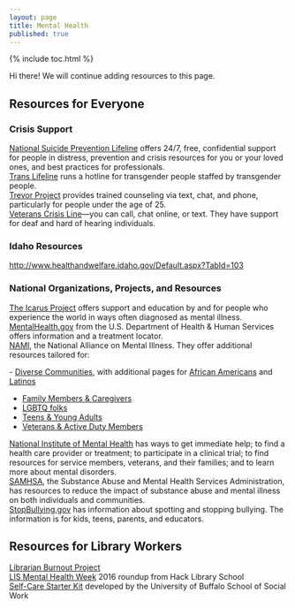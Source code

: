 ```yaml
---  
layout: page  
title: Mental Health  
published: true  
---  
```


{% include toc.html %}  

<p class="message">
  Hi there! We will continue adding resources to this page.
</p>

## Resources for Everyone  

### Crisis Support  

[National Suicide Prevention Lifeline](https://suicidepreventionlifeline.org/) offers 24/7, free, confidential support for people in distress, prevention and crisis resources for you or your loved ones, and best practices for professionals.  
[Trans Lifeline](http://www.translifeline.org) runs a hotline for transgender people staffed by transgender people.  
[Trevor Project](http://www.thetrevorproject.org) provides trained counseling via text, chat, and phone, particularly for people under the age of 25.  
[Veterans Crisis Line](https://www.veteranscrisisline.net)—you can call, chat online, or text. They have support for deaf and hard of hearing individuals.  

### Idaho Resources  

<http://www.healthandwelfare.idaho.gov/Default.aspx?TabId=103>  

### National Organizations, Projects, and Resources  

[The Icarus Project](http://theicarusproject.net) offers support and education by and for people who experience the world in ways often diagnosed as mental illness.  
[MentalHealth.gov](https://www.mentalhealth.gov/index.html) from the U.S. Department of Health & Human Services offers information and a treatment locator.  
[NAMI](https://www.nami.org), the National Alliance on Mental Illness. They offer additional resources tailored for:  

- [Diverse Communities](https://www.nami.org/Find-Support/Diverse-Communities), with additional pages for [African Americans](https://www.nami.org/Find-Support/Diverse-Communities/African-American-Mental-Health) and [Latinos](https://www.nami.org/Find-Support/Diverse-Communities/Latino-Mental-Health)  
- [Family Members & Caregivers](https://www.nami.org/Find-Support/Family-Members-and-Caregivers)  
- [LGBTQ folks](https://www.nami.org/Find-Support/LGBTQ)  
- [Teens & Young Adults](https://www.nami.org/Find-Support/Teens-and-Young-Adults)  
- [Veterans & Active Duty Members](https://www.nami.org/Find-Support/Veterans-and-Active-Duty)  

[National Institute of Mental Health](https://www.nimh.nih.gov/health/find-help/index.shtml) has ways to get immediate help; to find a health care provider or treatment; to participate in a clinical trial; to find resources for service members, veterans, and their families; and to learn more about mental disorders.  
[SAMHSA](https://www.samhsa.gov/), the Substance Abuse and Mental Health Services Administration, has resources to reduce the impact of substance abuse and mental illness on both individuals and communities.  
[StopBullying.gov](https://www.stopbullying.gov) has information about spotting and stopping bullying. The information is for kids, teens, parents, and educators.  

## Resources for Library Workers  

[Librarian Burnout Project](https://librarianburnout.com)  
[LIS Mental Health Week](https://hacklibraryschool.com/2016/02/02/lis-mental-health-week-2016-a-roundup-of-student-support/) 2016 roundup from Hack Library School  
[Self-Care Starter Kit](http://socialwork.buffalo.edu/resources/self-care-starter-kit.html) developed by the University of Buffalo School of Social Work  
